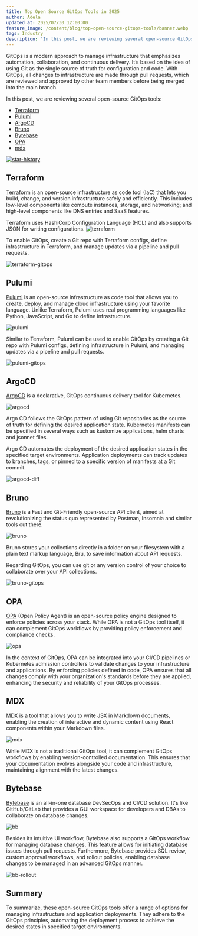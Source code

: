 ```yaml
---
title: Top Open Source GitOps Tools in 2025
author: Adela
updated_at: 2025/07/30 12:00:00
feature_image: /content/blog/top-open-source-gitops-tools/banner.webp
tags: Industry
description: 'In this post, we are reviewing several open-source GitOps tools.'
---
```


GitOps is a modern approach to manage infrastructure that emphasizes automation, collaboration, and continuous delivery. It’s based on the idea of using Git as the single source of truth for configuration and code. With GitOps, all changes to infrastructure are made through pull requests, which are reviewed and approved by other team members before being merged into the main branch.

In this post, we are reviewing several open-source GitOps tools:

- [Terraform](#terraform)
- [Pulumi](#pulumi)
- [ArgoCD](#argocd)
- [Bruno](#bruno)
- [Bytebase](#bytebase)
- [OPA](#opa)
- [mdx](#mdx)

[![star-history](/content/blog/top-open-source-gitops-tools/star.webp)](https://www.star-history.com/#hashicorp/terraform&pulumi/pulumi&argoproj/argo-cd&usebruno/bruno&open-policy-agent/opa&mdx-js/mdx&bytebase/bytebase&Date)

## Terraform

[Terraform](https://github.com/hashicorp/terraform) is an open-source infrastructure as code tool (IaC) that lets you build, change, and version infrastructure safely and efficiently. This includes low-level components like compute instances, storage, and networking; and high-level components like DNS entries and SaaS features.

Terraform uses HashiCorp Configuration Language (HCL) and also supports JSON for writing configurations.
![terraform](/content/blog/top-open-source-gitops-tools/terraform.webp)

To enable GitOps, create a Git repo with Terraform configs, define infrastructure in Terraform, and manage updates via a pipeline and pull requests.

![terraform-gitops](/content/blog/top-open-source-gitops-tools/terraform-gitops.webp)

## Pulumi

[Pulumi](https://github.com/pulumi/pulumi) is an open-source infrastructure as code tool that allows you to create, deploy, and manage cloud infrastructure using your favorite language. Unlike Terraform, Pulumi uses real programming languages like Python, JavaScript, and Go to define infrastructure.

![pulumi](/content/blog/top-open-source-gitops-tools/pulumi.webp)

Similar to Terraform, Pulumi can be used to enable GitOps by creating a Git repo with Pulumi configs, defining infrastructure in Pulumi, and managing updates via a pipeline and pull requests.

![pulumi-gitops](/content/blog/top-open-source-gitops-tools/pulumi-gitops.webp)

## ArgoCD

[ArgoCD](https://github.com/argoproj/argo-cd) is a declarative, GitOps continuous delivery tool for Kubernetes.

![argocd](/content/blog/top-open-source-gitops-tools/argocd.webp)

Argo CD follows the GitOps pattern of using Git repositories as the source of truth for defining the desired application state. Kubernetes manifests can be specified in several ways such as kustomize applications, helm charts and jsonnet files.

Argo CD automates the deployment of the desired application states in the specified target environments. Application deployments can track updates to branches, tags, or pinned to a specific version of manifests at a Git commit.

![argocd-diff](/content/blog/top-open-source-gitops-tools/argocd-diff.webp)

## Bruno

[Bruno](https://github.com/usebruno/bruno) is a Fast and Git-Friendly open-source API client, aimed at revolutionizing the status quo represented by Postman, Insomnia and similar tools out there.

![bruno](/content/blog/top-open-source-gitops-tools/bruno.webp)

Bruno stores your collections directly in a folder on your filesystem with a plain text markup language, Bru, to save information about API requests.

Regarding GitOps, you can use git or any version control of your choice to collaborate over your API collections.

![bruno-gitops](/content/blog/top-open-source-gitops-tools/bruno-gitops.webp)

## OPA

[OPA](https://github.com/open-policy-agent/opa) (Open Policy Agent) is an open-source policy engine designed to enforce policies across your stack. While OPA is not a GitOps tool itself, it can complement GitOps workflows by providing policy enforcement and compliance checks.

![opa](/content/blog/top-open-source-gitops-tools/opa.webp)

In the context of GitOps, OPA can be integrated into your CI/CD pipelines or Kubernetes admission controllers to validate changes to your infrastructure and applications. By enforcing policies defined in code, OPA ensures that all changes comply with your organization's standards before they are applied, enhancing the security and reliability of your GitOps processes.

## MDX

[MDX](https://github.com/mdx-js/mdx) is a tool that allows you to write JSX in Markdown documents, enabling the creation of interactive and dynamic content using React components within your Markdown files.

![mdx](/content/blog/top-open-source-gitops-tools/mdx.webp)

While MDX is not a traditional GitOps tool, it can complement GitOps workflows by enabling version-controlled documentation. This ensures that your documentation evolves alongside your code and infrastructure, maintaining alignment with the latest changes.

## Bytebase

[Bytebase](https://github.com/bytebase/bytebase) is an all-in-one database DevSecOps and CI/CD solution. It's like GitHub/GitLab that provides a GUI workspace for developers and DBAs to collaborate on database changes.

![bb](/content/blog/top-open-source-gitops-tools/bb.webp)

Besides its intuitive UI workflow, Bytebase also supports a GitOps workflow for managing database changes. This feature allows for initiating database issues through pull requests. Furthermore, Bytebase provides SQL review, custom approval workflows, and rollout policies, enabling database changes to be managed in an advanced GitOps manner.

![bb-rollout](/content/blog/top-open-source-gitops-tools/bb-rollout.webp)

## Summary

To summarize, these open-source GitOps tools offer a range of options for managing infrastructure and application deployments. They adhere to the GitOps principles, automating the deployment process to achieve the desired states in specified target environments.
